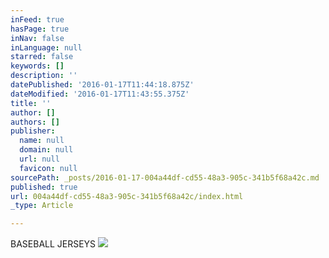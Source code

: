 ```yaml
---
inFeed: true
hasPage: true
inNav: false
inLanguage: null
starred: false
keywords: []
description: ''
datePublished: '2016-01-17T11:44:18.875Z'
dateModified: '2016-01-17T11:43:55.375Z'
title: ''
author: []
authors: []
publisher:
  name: null
  domain: null
  url: null
  favicon: null
sourcePath: _posts/2016-01-17-004a44df-cd55-48a3-905c-341b5f68a42c.md
published: true
url: 004a44df-cd55-48a3-905c-341b5f68a42c/index.html
_type: Article

---
```

BASEBALL JERSEYS
![](https://the-grid-user-content.s3-us-west-2.amazonaws.com/47dc255e-4660-4f98-8d9c-a36a1aead0ce.jpg)
